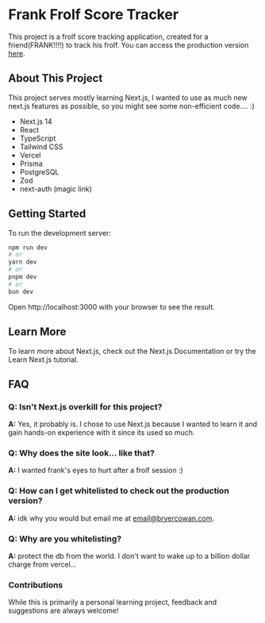 # Frank Frolf Score Tracker

This project is a frolf score tracking application, created for a friend(FRANK!!!!) to track his frolf. You can access the production version [here](https://frank-frolf.vercel.app/).

## About This Project

This project serves mostly learning Next.js, I wanted to use as much new next.js features as possible, so you might see some non-efficient code.... :)

- Next.js 14
- React
- TypeScript
- Tailwind CSS
- Vercel
- Prisma
- PostgreSQL
- Zod
- next-auth (magic link)

## Getting Started

To run the development server:

```bash
npm run dev
# or
yarn dev
# or
pnpm dev
# or
bun dev
```

Open http://localhost:3000 with your browser to see the result.

## Learn More
To learn more about Next.js, check out the Next.js Documentation or try the Learn Next.js tutorial.

## FAQ

### Q: Isn't Next.js overkill for this project?
**A:** Yes, it probably is. I chose to use Next.js because I wanted to learn it and gain hands-on experience with it since its used so much.

### Q: Why does the site look... like that?
**A:** I wanted frank's eyes to hurt after a frolf session :)

### Q: How can I get whitelisted to check out the production version?
**A:** idk why you would but email me at email@bryercowan.com.

### Q: Why are you whitelisting?
**A:** protect the db from the world. I don't want to wake up to a billion dollar charge from vercel...


### Contributions
While this is primarily a personal learning project, feedback and suggestions are always welcome!
